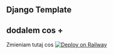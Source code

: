 ## Django Template
## dodalem cos +
 Zmieniam tutaj cos
[![Deploy on Railway](https://railway.app/button.svg)](https://railway.app/new/template/GB6Eki?referralCode=U5zXSw)
